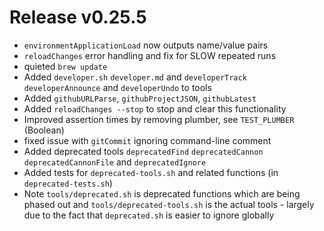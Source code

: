 # Release v0.25.5

- `environmentApplicationLoad` now outputs name/value pairs
- `reloadChanges` error handling and fix for SLOW repeated runs
- quieted `brew update`
- Added `developer.sh` `developer.md` and `developerTrack` `developerAnnounce` and `developerUndo` to tools
- Added `githubURLParse`, `githubProjectJSON`, `githubLatest`
- Added `reloadChanges --stop` to stop and clear this functionality
- Improved assertion times by removing plumber, see `TEST_PLUMBER` (Boolean)
- fixed issue with `gitCommit` ignoring command-line comment
- Added deprecated tools `deprecatedFind` `deprecatedCannon` `deprecatedCannonFile` and `deprecatedIgnore`
- Added tests for `deprecated-tools.sh` and related functions (in `deprecated-tests.sh`)
- Note `tools/deprecated.sh` is deprecated functions which are being phased out and `tools/deprecated-tools.sh` is the actual tools - largely due to the fact that `deprecated.sh` is easier to ignore globally
